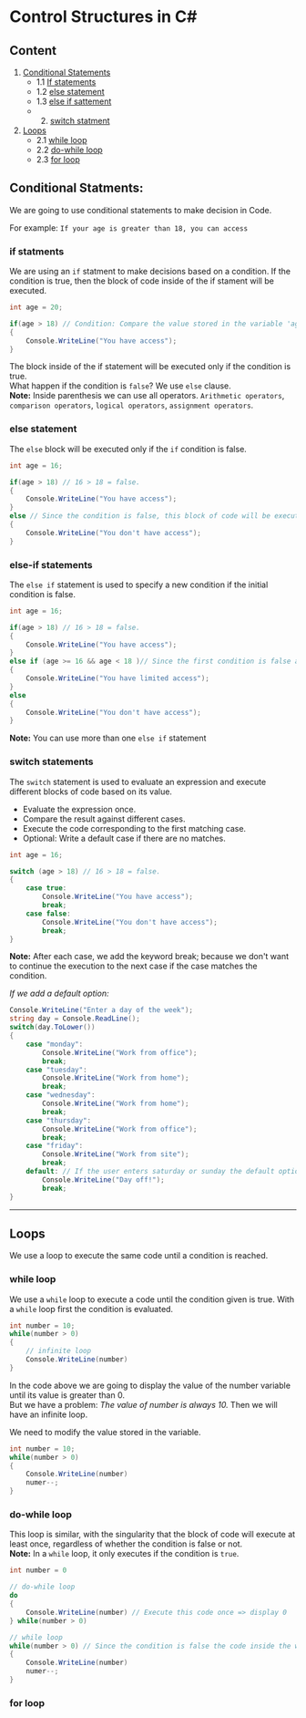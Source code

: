 # Control Structures in C#

## Content

1. [Conditional Statements](#conditional-statments)
    * 1.1 [If statements](#if-statments)
    * 1.2 [else statement](#else-statement)
    * 1.3 [else if sattement](#else-if-statements)
    * 2.  [switch statment](#switch-statements)
2. [Loops](#loops)
    * 2.1 [while loop](#while-loop)
    * 2.2 [do-while loop](#do-while-loop)
    * 2.3 [for loop](#for-loop)

## Conditional Statments:

We are going to use conditional statements to make decision in Code.

For example:
    `If your age is greater than 18, you can access`

### if statments

We are using an `if` statment to make decisions based on a condition. If the condition is true, then the block of code inside of the if stament will be executed.

```csharp
int age = 20;

if(age > 18) // Condition: Compare the value stored in the variable 'age' with the minimum age => 20 > 18 = true. The code inside the block is executed.
{
    Console.WriteLine("You have access");
}
```
The block inside of the if statement will be executed only if the condition is true.  
What happen if the condition is `false`? We use `else` clause.  
**Note:** Inside parenthesis we can use all operators. `Arithmetic operators`, `comparison operators`, `logical operators`, `assignment operators`.

### else statement

The `else` block will be executed only if the `if` condition is false.

```csharp
int age = 16;

if(age > 18) // 16 > 18 = false.
{
    Console.WriteLine("You have access");
} 
else // Since the condition is false, this block of code will be executed.
{
    Console.WriteLine("You don't have access");
}

```
### else-if statements

The `else if` statement is used to specify a new condition if the initial condition is false.


```csharp
int age = 16;

if(age > 18) // 16 > 18 = false.
{
    Console.WriteLine("You have access");
} 
else if (age >= 16 && age < 18 )// Since the first condition is false and the second one is true, this block of code will be executed.
{
    Console.WriteLine("You have limited access");
}
else
{
    Console.WriteLine("You don't have access");
}

```

**Note:** You can use more than one `else if` statement


### switch statements

The `switch` statement is used to evaluate an expression and execute different blocks of code based on its value.

* Evaluate the expression once.
* Compare the result against different cases.
* Execute the code corresponding to the first matching case.
* Optional: Write a default case if there are no matches.

```csharp
int age = 16;

switch (age > 18) // 16 > 18 = false.
{
    case true:
        Console.WriteLine("You have access");
        break;
    case false:
        Console.WriteLine("You don't have access");
        break;
}   

```
**Note:** After each case, we add the keyword break; because we don't want to continue the execution to the next case if the case matches the condition.

*If we add a default option:*

```csharp
Console.WriteLine("Enter a day of the week");
string day = Console.ReadLine();
switch(day.ToLower())
{
    case "monday":
        Console.WriteLine("Work from office");
        break;
    case "tuesday":
        Console.WriteLine("Work from home");
        break;
    case "wednesday":
        Console.WriteLine("Work from home");
        break;
    case "thursday":
        Console.WriteLine("Work from office");
        break;
    case "friday":
        Console.WriteLine("Work from site");
        break;
    default: // If the user enters saturday or sunday the default option will be executed.
        Console.WriteLine("Day off!");
        break;
}
```

---

## Loops

We use a loop to execute the same code until a condition is reached.

### while loop

We use a `while` loop to execute a code until the condition given is true. With a `while` loop first the condition is evaluated.

```csharp
int number = 10;
while(number > 0)
{
    // infinite loop
    Console.WriteLine(number)
}
```
In the code above we are going to display the value of the number variable until its value is greater than 0.  
But we have a problem: *The value of number is always 10.*  Then we will have an infinite loop.

We need to modify the value stored in the variable.

```csharp
int number = 10;
while(number > 0)
{
    Console.WriteLine(number)
    numer--;
}
```


### do-while loop

This loop is similar, with the singularity that the block of code will execute at least once, regardless of whether the condition is false or not.  
**Note:** In a `while` loop, it only executes if the condition is `true`.

```csharp
int number = 0 

// do-while loop
do
{
    Console.WriteLine(number) // Execute this code once => display 0
} while(number > 0)

// while loop
while(number > 0) // Since the condition is false the code inside the while loop will not be executed.
{
    Console.WriteLine(number)
    numer--;
}
```
### for loop